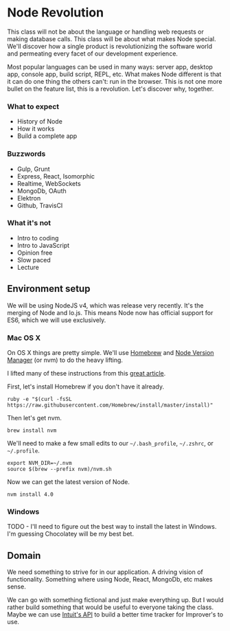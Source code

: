 # Node Revolution

This class will not be about the language or handling web requests or making database calls. This class will be about what makes Node special. We'll discover how a single product is revolutionizing the software world and permeating every facet of our development experience.

Most popular languages can be used in many ways: server app, desktop app, console app, build script, REPL, etc. What makes Node different is that it can do one thing the others can't: run in the browser. This is not one more bullet on the feature list, this is a revolution. Let's discover why, together.

### What to expect

- History of Node
- How it works
- Build a complete app

### Buzzwords

- Gulp, Grunt
- Express, React, Isomorphic
- Realtime, WebSockets
- MongoDb, OAuth
- Elektron
- Github, TravisCI

### What it's not

- Intro to coding
- Intro to JavaScript
- Opinion free
- Slow paced
- Lecture

## Environment setup

We will be using NodeJS v4, which was release very recently. It's the merging of Node and Io.js. This means Node now has official support for ES6, which we will use exclusively.

### Mac OS X

On OS X things are pretty simple. We'll use [Homebrew](http://brew.sh) and [Node Version Manager]() (or nvm) to do the heavy lifting.

I lifted many of these instructions from this [great article](http://michael-kuehnel.de/node.js/2015/09/08/using-vm-to-switch-node-versions.html).

First, let's install Homebrew if you don't have it already.

```
ruby -e "$(curl -fsSL https://raw.githubusercontent.com/Homebrew/install/master/install)"
```

Then let's get nvm.

```
brew install nvm
```

We'll need to make a few small edits to our `~/.bash_profile`, `~/.zshrc`, or `~/.profile`.

```
export NVM_DIR=~/.nvm
source $(brew --prefix nvm)/nvm.sh
```

Now we can get the latest version of Node.

```
nvm install 4.0
```

### Windows

TODO - I'll need to figure out the best way to install the latest in Windows. I'm guessing Chocolatey will be my best bet.


## Domain

We need something to strive for in our application. A driving vision of functionality. Something where using Node, React, MongoDb, etc makes sense.

We can go with something fictional and just make everything up. But I would rather build something that would be useful to everyone taking the class. Maybe we can use [Intuit's API](https://developer.intuit.com/docs/api/accounting/timeactivity) to build a better time tracker for Improver's to use.
